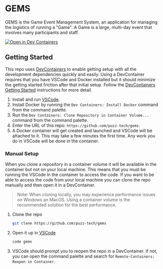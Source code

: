 # GEMS

GEMS is the Game Event Management System, an application for managing the logistics of running a "Game".  A Game is a
large, multi-day event that involves many participants and staff.

[![Open in Dev Containers](https://img.shields.io/static/v1?label=Dev%20Containers&message=Open&color=blue&logo=visualstudiocode)](https://vscode.dev/redirect?url=vscode://ms-vscode-remote.remote-containers/cloneInVolume?url=https://github.com/puzz-tech/gems)

## Getting Started

This repo uses [DevContainers] to enable getting setup with all the development dependencies quickly and easily. Using a
DevContainer requires that you have VSCode and Docker installed but it should minimize the getting started friction
after that initial setup. Follow the [DevContainers Getting Started] instructions for more detail.

1. Install and run [VSCode].
2. Install Docker by running the `Dev Containers: Install Docker` command from the command palette.
3. Run the `Dev Containers: Clone Repository in Container Volume...` command from the command palette.
4. Enter the URL of this repo: `https://github.com/puzz-tech/gems`.
5. A Docker container will get created and launched and VSCode will be attached to it.  This may take a few minutes the
   first time.  Any work you do in VSCode will be done in the container.

### Manual Setup

When you clone a repository in a container volume it will be available in the container but not on your local machine.
This means that you must be running the VSCode in the container to access the code.  If you want to be able to access
the code from your local machine you can clone the repo manually and then open it in a DevContainer.

> Note: When cloning locally, you may experience performance issues on Windows an MacOS.  Using a container volume is
> the recommended solution for the best performance.

1. Clone the repo

   ```bash
   git clone https://github.com/puzz-tech/gems
   ```

2. Open it up in [VSCode]

   ```bash
   code gems
   ```

3. VSCode should prompt you to reopen the repo in a DevContainer.  If not, you can open the command palette and search
   for `Remote-Containers: Reopen in Container`.

[VSCode]: https://code.visualstudio.com/
[DevContainers]: https://code.visualstudio.com/docs/devcontainers/containers
[DevContainers Getting Started]: https://code.visualstudio.com/docs/devcontainers/containers#_getting-started
